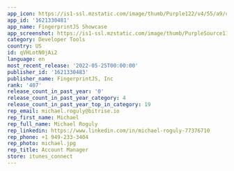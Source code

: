 ```yaml
---
app_icon: https://is1-ssl.mzstatic.com/image/thumb/Purple122/v4/55/a9/cc/55a9cc06-909d-25a4-16d6-c94b22a88fee/AppIcon-0-1x_U007emarketing-0-7-0-85-220.png/1024x1024bb.png
app_id: '1621330481'
app_name: FingerprintJS Showcase
app_screenshot: https://is1-ssl.mzstatic.com/image/thumb/PurpleSource112/v4/3d/7e/1c/3d7e1ce5-a5f6-892e-eb2b-c3962c70ee97/3174c090-89d4-4b1b-8edc-7d1b4a042a7f_Simulator_Screen_Shot_-_iPhone_13_Pro_Max_-_2022-04-29_at_11.27.07.png/1284x2778bb.png
category: Developer Tools
country: US
id: qVHLotN0jAi2
language: en
most_recent_release: '2022-05-25T00:00:00'
publisher_id: '1621330483'
publisher_name: FingerprintJS, Inc
rank: '407'
release_count_in_past_year: '0'
release_count_in_past_year_category: 4
release_count_in_past_year_top_in_category: 19
rep_email: michael.roguly@bitrise.io
rep_first_name: Michael
rep_full_name: Michael Roguly
rep_linkedin: https://www.linkedin.com/in/michael-roguly-77376710
rep_phone: +1 949-233-3404
rep_photo: michael.jpg
rep_title: Account Manager
store: itunes_connect
---
```

